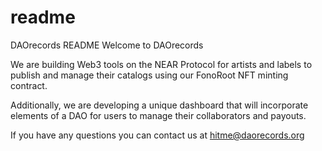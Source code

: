 # readme
DAOrecords README
Welcome to DAOrecords

We are building Web3 tools on the NEAR Protocol for artists and labels to publish and manage their catalogs using our FonoRoot NFT minting contract.

Additionally, we are developing a unique dashboard that will incorporate elements of a DAO for users to manage their collaborators and payouts.

If you have any questions you can contact us at hitme@daorecords.org
